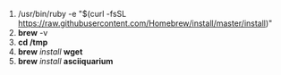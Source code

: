 1. /usr/bin/ruby -e "$(curl -fsSL https://raw.githubusercontent.com/Homebrew/install/master/install)"
2. **brew** -v
3. **cd /tmp**
4. **brew** *install* **wget**
5. **brew** *install* **asciiquarium**
